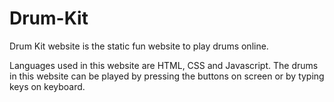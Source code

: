# Drum-Kit

Drum Kit website is the static fun website to play drums online.

Languages used in this website are HTML, CSS and Javascript.
The drums in this website can be played by pressing the buttons on screen or by typing keys on keyboard.
